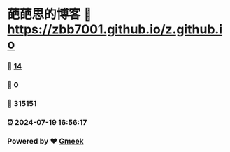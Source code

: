 # 葩葩思的博客 :link: https://zbb7001.github.io/z.github.io 
### :page_facing_up: [14](https://zbb7001.github.io/z.github.io/tag.html) 
### :speech_balloon: 0 
### :hibiscus: 315151 
### :alarm_clock: 2024-07-19 16:56:17 
### Powered by :heart: [Gmeek](https://github.com/Meekdai/Gmeek)
